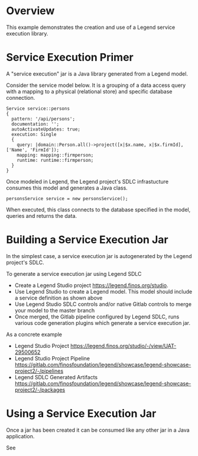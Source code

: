 # Overview 

This example demonstrates the creation and use of a Legend service execution library.

# Service Execution Primer 

A "service execution" jar is a Java library generated from a Legend model.

Consider the service model below. It is a grouping of a data access query with a mapping to 
a physical (relational store) and specific database connection.
```
Service service::persons
{
  pattern: '/api/persons';
  documentation: '';
  autoActivateUpdates: true;
  execution: Single
  {
    query: |domain::Person.all()->project([x|$x.name, x|$x.firmId], ['Name', 'FirmId']);
    mapping: mapping::firmperson;
    runtime: runtime::firmperson;
  }
}
```
Once modeled in Legend, the Legend project's SDLC infrastucture consumes this model and generates a Java class.

```
personsService service = new personsService();
``` 

When executed, this class connects to the database specified in the model, queries and returns the data.

# Building a Service Execution Jar 

In the simplest case, a service execution jar is autogenerated by the Legend project's SDLC. 

To generate a service execution jar using Legend SDLC

* Create a Legend Studio project https://legend.finos.org/studio. 
* Use Legend Studio to create a Legend model. This model should include a service definition as shown above
* Use Legend Studio SDLC controls and/or native Gitlab controls to merge your model to the master branch
* Once merged, the Gitlab pipeline configured by Legend SDLC, runs various code generation plugins which generate a service execution jar.

As a concrete example 
* Legend Studio Project https://legend.finos.org/studio/-/view/UAT-29500652
* Legend Studio Project Pipeline https://gitlab.com/finosfoundation/legend/showcase/legend-showcase-project2/-/pipelines 
* Legend SDLC Generated Artifacts https://gitlab.com/finosfoundation/legend/showcase/legend-showcase-project2/-/packages 

# Using a Service Execution Jar 

Once a jar has been created it can be consumed like any other jar in a Java application.

See 

